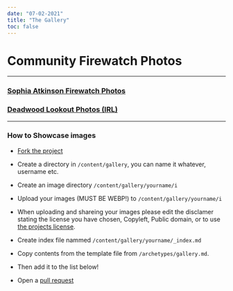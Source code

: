 ```yaml
---
date: "07-02-2021"
title: "The Gallery"
toc: false
---
```


# Community Firewatch Photos

---

### [Sophia Atkinson Firewatch Photos](/gallery/sophia)

### [Deadwood Lookout Photos (IRL)](/gallery/deadwoodlookout)

---

### How to Showcase images

- [Fork the project](https://github.com/ProjectFirewatch/ProjectFirewatch/fork)

- Create a directory in `/content/gallery`, you can name it whatever, username etc.

- Create an image directory `/content/gallery/yourname/i`

- Upload your images (MUST BE WEBP!) to `/content/gallery/yourname/i`

- When uploading and shareing your images please edit the disclamer stating the license you have chosen, Copyleft, Public domain, or to use [the projects license](/rights/LICENSE.txt).

- Create index file nammed `/content/gallery/yourname/_index.md`

- Copy contents from the template file from `/archetypes/gallery.md`.

- Then add it to the list below!

- Open a [pull request](https://github.com/ProjectFirewatch/ProjectFirewatch/pulls)
